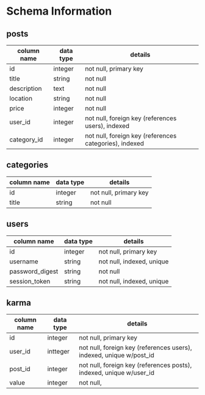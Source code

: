 # Schema Information

## posts
column name | data type | details
------------|-----------|-----------------------
id          | integer   | not null, primary key
title       | string    | not null
description | text      | not null
location    | string    | not null
price       | integer   | not null
user_id     | integer   | not null, foreign key (references users), indexed
category_id | integer   | not null, foreign key (references categories), indexed

## categories
column name | data type | details
------------|-----------|-----------------------
id          | integer   | not null, primary key
title       | string    | not null

## users
column name     | data type | details
----------------|-----------|-----------------------
id              | integer   | not null, primary key
username        | string    | not null, indexed, unique
password_digest | string    | not null
session_token   | string    | not null, indexed, unique

## karma
column name     | data type | details
----------------|-----------|-----------------------
id              | integer   | not null, primary key
user_id         | intteger  | not null, foreign key (references users), indexed, unique w/post_id
post_id         | integer   | not null, foreign key (references posts), indexed, unique w/user_id
value           | integer   | not null,
